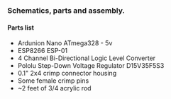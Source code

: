 ### Schematics, parts and assembly.

#### Parts list
* Ardunion Nano ATmega328 - 5v
* ESP8266 ESP-01
* 4 Channel Bi-Directional Logic Level Converter
* Pololu Step-Down Voltage Regulator D15V35F5S3
* 0.1" 2x4 crimp connector housing
* Some female crimp pins
* ~2 feet of 3/4 acrylic rod

